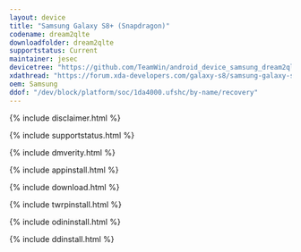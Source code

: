 ```yaml
---
layout: device
title: "Samsung Galaxy S8+ (Snapdragon)"
codename: dream2qlte
downloadfolder: dream2qlte
supportstatus: Current
maintainer: jesec
devicetree: "https://github.com/TeamWin/android_device_samsung_dream2qlte"
xdathread: "https://forum.xda-developers.com/galaxy-s8/samsung-galaxy-s8--s8-cross-device-development/recovery-twrp-galaxy-s8-s8-snapdragon-t3636718"
oem: Samsung
ddof: "/dev/block/platform/soc/1da4000.ufshc/by-name/recovery"
---
```


{% include disclaimer.html %}

{% include supportstatus.html %}

{% include dmverity.html %}

{% include appinstall.html %}

{% include download.html %}

{% include twrpinstall.html %}

{% include odininstall.html %}

{% include ddinstall.html %}
